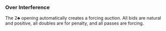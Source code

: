 ### Over Interference
The 2♣ opening automatically creates a forcing auction.
All bids are natural and positive, all doubles are for penalty, and all passes are forcing.
